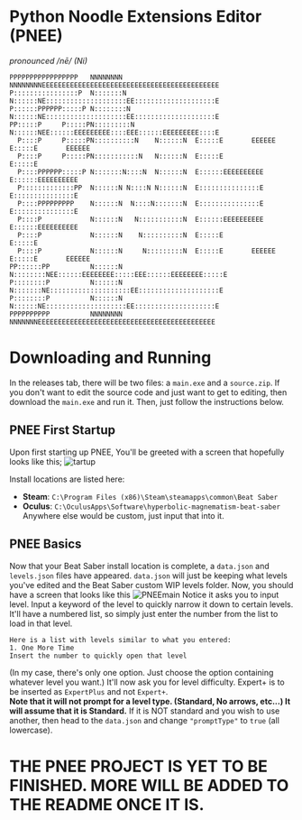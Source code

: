 # Python Noodle Extensions Editor (PNEE)
*pronounced /nē/ (Ni)*
```
PPPPPPPPPPPPPPPPP   NNNNNNNN        NNNNNNNNEEEEEEEEEEEEEEEEEEEEEEEEEEEEEEEEEEEEEEEEEEEE
P::::::::::::::::P  N:::::::N       N::::::NE::::::::::::::::::::EE::::::::::::::::::::E
P::::::PPPPPP:::::P N::::::::N      N::::::NE::::::::::::::::::::EE::::::::::::::::::::E
PP:::::P     P:::::PN:::::::::N     N::::::NEE::::::EEEEEEEEE::::EEE::::::EEEEEEEEE::::E
  P::::P     P:::::PN::::::::::N    N::::::N  E:::::E       EEEEEE  E:::::E       EEEEEE
  P::::P     P:::::PN:::::::::::N   N::::::N  E:::::E               E:::::E             
  P::::PPPPPP:::::P N:::::::N::::N  N::::::N  E::::::EEEEEEEEEE     E::::::EEEEEEEEEE   
  P:::::::::::::PP  N::::::N N::::N N::::::N  E:::::::::::::::E     E:::::::::::::::E   
  P::::PPPPPPPPP    N::::::N  N::::N:::::::N  E:::::::::::::::E     E:::::::::::::::E   
  P::::P            N::::::N   N:::::::::::N  E::::::EEEEEEEEEE     E::::::EEEEEEEEEE   
  P::::P            N::::::N    N::::::::::N  E:::::E               E:::::E             
  P::::P            N::::::N     N:::::::::N  E:::::E       EEEEEE  E:::::E       EEEEEE
PP::::::PP          N::::::N      N::::::::NEE::::::EEEEEEEE:::::EEE::::::EEEEEEEE:::::E
P::::::::P          N::::::N       N:::::::NE::::::::::::::::::::EE::::::::::::::::::::E
P::::::::P          N::::::N        N::::::NE::::::::::::::::::::EE::::::::::::::::::::E
PPPPPPPPPP          NNNNNNNN         NNNNNNNEEEEEEEEEEEEEEEEEEEEEEEEEEEEEEEEEEEEEEEEEEEE
```
# Downloading and Running
In the releases tab, there will be two files: a `main.exe` and a `source.zip`. If you don't want to edit the source code and just want to get to editing, then download the `main.exe` and run it. Then, just follow the instructions below.

## PNEE First Startup
Upon first starting up PNEE, You'll be greeted with a screen that hopefully looks like this;
![tartup](https://i.ibb.co/qFTT65L/First-Startup.png)

Install locations are listed here:
- **Steam**: `C:\Program Files (x86)\Steam\steamapps\common\Beat Saber`
- **Oculus**: `C:\OculusApps\Software\hyperbolic-magnematism-beat-saber`
Anywhere else would be custom, just input that into it.

## PNEE Basics
Now that your Beat Saber install location is complete, a `data.json` and `levels.json` files have appeared. `data.json` will just be keeping what levels you've edited and the Beat Saber custom WIP levels folder. 
Now, you should have a screen that looks like this
![PNEEmain](https://i.ibb.co/Qbs1zBR/Intro-Screen.png)
Notice it asks you to input level. Input a keyword of the level to quickly narrow it down to certain levels. It'll have a numbered list, so simply just enter the number from the list to load in that level.
```
Here is a list with levels similar to what you entered:
1. One More Time 
Insert the number to quickly open that level

```
(In my case, there's only one option. Just choose the option containing whatever level you want.)
It'll now ask you for level difficulty. Expert+ is to be inserted as `ExpertPlus` and not `Expert+`. \
**Note that it will not prompt for a level type. (Standard, No arrows, etc...) It will assume that it is Standard.** If it is NOT standard and you wish to use another, then head to the `data.json` and change `"promptType"` to `true` (all lowercase). 

# THE PNEE PROJECT IS YET TO BE FINISHED. MORE WILL BE ADDED TO THE README ONCE IT IS.
